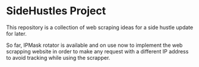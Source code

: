 # SideHustles Project
This repository is a collection of web scraping ideas for a side hustle update for later.

So far, IPMask rotator is available and on use now to implement the web scrapping website in order to make any request with a different
IP address to avoid tracking while using the scrapper.
